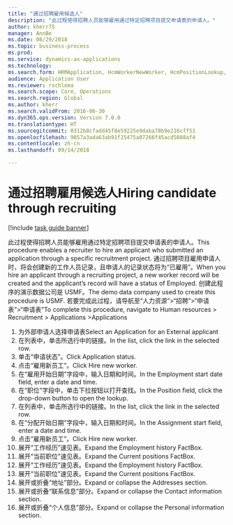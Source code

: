 ```yaml
--- 
title: "通过招聘雇用候选人"
description: "此过程使得招聘人员能够雇用通过特定招聘项目提交申请表的申请人。"
author: kherr75
manager: AnnBe
ms.date: 08/29/2018
ms.topic: business-process
ms.prod: 
ms.service: dynamics-ax-applications
ms.technology: 
ms.search.form: HRMApplication, HcmWorkerNewWorker, HcmPositionLookup, HcmWorker, HcmPosition, HcmPositionDateManager,  DefaultDashboard
audience: Application User
ms.reviewer: rschloma
ms.search.scope: Core, Operations
ms.search.region: Global
ms.author: kherr
ms.search.validFrom: 2016-06-30
ms.dyn365.ops.version: Version 7.0.0
ms.translationtype: HT
ms.sourcegitcommit: 0312b8cfadd45f8e59225e9daba78b9e216cff51
ms.openlocfilehash: 9057a3ada63ab91f25475a07266f45acd5088af4
ms.contentlocale: zh-cn
ms.lasthandoff: 09/14/2018

---
```

# <a name="hiring-candidate-through-recruiting"></a><span data-ttu-id="ce401-103">通过招聘雇用候选人</span><span class="sxs-lookup"><span data-stu-id="ce401-103">Hiring candidate through recruiting</span></span>

[!include [task guide banner](../../includes/task-guide-banner.md)]

<span data-ttu-id="ce401-104">此过程使得招聘人员能够雇用通过特定招聘项目提交申请表的申请人。</span><span class="sxs-lookup"><span data-stu-id="ce401-104">This procedure enables a recruiter to hire an applicant who submitted an application through a specific recruitment project.</span></span> <span data-ttu-id="ce401-105">通过招聘项目雇用申请人时，将会创建新的工作人员记录，且申请人的记录状态将为“已雇用”。</span><span class="sxs-lookup"><span data-stu-id="ce401-105">When you hire an applicant through a recruiting project, a new worker record will be created and the applicant’s record will have a status of Employed.</span></span> <span data-ttu-id="ce401-106">创建此程序的演示数据公司是 USMF。</span><span class="sxs-lookup"><span data-stu-id="ce401-106">The demo data company used to create this procedure is USMF.</span></span> <span data-ttu-id="ce401-107">若要完成此过程，请导航至“人力资源”>“招聘”>“申请表”>“申请表”</span><span class="sxs-lookup"><span data-stu-id="ce401-107">To complete this procedure, navigate to Human resources > Recruitment > Applications >Applications</span></span> 

1. <span data-ttu-id="ce401-108">为外部申请人选择申请表</span><span class="sxs-lookup"><span data-stu-id="ce401-108">Select an Application for an External applicant</span></span>
2. <span data-ttu-id="ce401-109">在列表中，单击所选行中的链接。</span><span class="sxs-lookup"><span data-stu-id="ce401-109">In the list, click the link in the selected row.</span></span>
3. <span data-ttu-id="ce401-110">单击“申请状态”。</span><span class="sxs-lookup"><span data-stu-id="ce401-110">Click Application status.</span></span>
4. <span data-ttu-id="ce401-111">点击“雇用新员工”。</span><span class="sxs-lookup"><span data-stu-id="ce401-111">Click Hire new worker.</span></span>
5. <span data-ttu-id="ce401-112">在“雇用开始日期”字段中，输入日期和时间。</span><span class="sxs-lookup"><span data-stu-id="ce401-112">In the Employment start date field, enter a date and time.</span></span>
6. <span data-ttu-id="ce401-113">在“职位”字段中，单击下拉按钮以打开查找。</span><span class="sxs-lookup"><span data-stu-id="ce401-113">In the Position field, click the drop-down button to open the lookup.</span></span>
7. <span data-ttu-id="ce401-114">在列表中，单击所选行中的链接。</span><span class="sxs-lookup"><span data-stu-id="ce401-114">In the list, click the link in the selected row.</span></span>
8. <span data-ttu-id="ce401-115">在“分配开始日期”字段中，输入日期和时间。</span><span class="sxs-lookup"><span data-stu-id="ce401-115">In the Assignment start field, enter a date and time.</span></span>
9. <span data-ttu-id="ce401-116">点击“雇用新员工”。</span><span class="sxs-lookup"><span data-stu-id="ce401-116">Click Hire new worker.</span></span>
10. <span data-ttu-id="ce401-117">展开“工作经历”速见表。</span><span class="sxs-lookup"><span data-stu-id="ce401-117">Expand the Employment history FactBox.</span></span>
11. <span data-ttu-id="ce401-118">展开“当前职位”速见表。</span><span class="sxs-lookup"><span data-stu-id="ce401-118">Expand the Current positions FactBox.</span></span>
12. <span data-ttu-id="ce401-119">展开“工作经历”速见表。</span><span class="sxs-lookup"><span data-stu-id="ce401-119">Expand the Employment history FactBox.</span></span>
13. <span data-ttu-id="ce401-120">展开“当前职位”速见表。</span><span class="sxs-lookup"><span data-stu-id="ce401-120">Expand the Current positions FactBox.</span></span>
14. <span data-ttu-id="ce401-121">展开或折叠“地址”部分。</span><span class="sxs-lookup"><span data-stu-id="ce401-121">Expand or collapse the Addresses section.</span></span>
15. <span data-ttu-id="ce401-122">展开或折叠“联系信息”部分。</span><span class="sxs-lookup"><span data-stu-id="ce401-122">Expand or collapse the Contact information section.</span></span>
16. <span data-ttu-id="ce401-123">展开或折叠“个人信息”部分。</span><span class="sxs-lookup"><span data-stu-id="ce401-123">Expand or collapse the Personal information section.</span></span>



